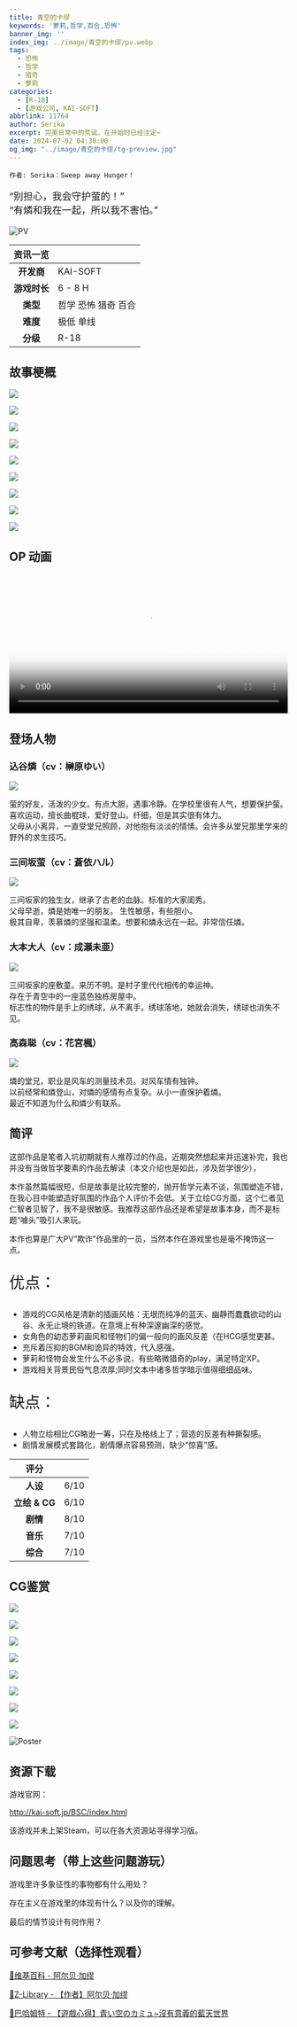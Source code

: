 ```yaml
---
title: 青空的卡缪
keywords: '萝莉,哲学,百合,恐怖'
banner_img: ''
index_img: ../image/青空的卡缪/pv.webp
tags:
  - 恐怖
  - 哲学
  - 猎奇
  - 萝莉
categories:
  - [R-18]
  - [游戏公司, KAI-SOFT]
abbrlink: 11764
author: Serika
excerpt: 完美日常中的荒诞，在开始时已经注定~
date: 2024-07-02 04:30:00
og_img: "../image/青空的卡缪/tg-preview.jpg"
---
```


<style>
.ar16x9{
  aspect-ratio: 16/9;
}
body {
    background: var(--bg-url) no-repeat fixed center;
    background-size: cover;
    /*-webkit-font-smoothing: unset;*/
}
#banner {
    background: url('')!important;
    background-color: transparent!important;
}
#toc {
     background-color: var(--board-bg-color);
     padding: 20px 10px 20px 20px;
     border-radius: 10px;
}
#board {
    backdrop-filter: blur(5px);
    -webkit-backdrop-filter: blur(5px);
   /* background-color: #3337 !important;*/
}
.full-bg-img > .mask {
  background-color: rgba(0,0,0,0) !important;
}
.banner-text  {
  background-color: rgba(0,0,0,0.5);
  padding: 3px;
  border-radius: 5px;
}
::selection {
    background-color: #a55;
}
</style>

`作者: Serika：Sweep away Hunger！`

<p class="text-center" style="font-size: 125%">“别担心，我会守护萤的！”<br>“有燐和我在一起，所以我不害怕。”</p>

![PV](../image/青空的卡缪/pv.webp)


| 资讯一览   |                  |
|:--------:|:---------------- |
| **开发商**  | KAI-SOFT |
| **游戏时长** | 6 - 8 H          |
| **类型**   | 哲学 恐怖 猎奇 百合     |
| **难度**   | 极低 单线               |
| **分级**   | R-18             |


## 故事梗概


![](../image/青空的卡缪/js01.webp)

![](../image/青空的卡缪/js02.webp)

![](../image/青空的卡缪/js03.webp)

![](../image/青空的卡缪/js04.webp)

![](../image/青空的卡缪/js05.webp)

![](../image/青空的卡缪/js06.webp)

![](../image/青空的卡缪/js07.webp)

![](../image/青空的卡缪/js08.webp)

![](../image/青空的卡缪/js09.webp)



## OP 动画

<video controls preload="metadata" width='100%' poster="../image/青空的卡缪/op.webp">
    <source src="https://storage-zone0.galgamer.moe/video-2d35/camus/op.mp4" type="video/mp4">
</video>


## 登场人物

### 込谷燐（cv：榊原ゆい）

<div class="row align-items-center">
<div class="col-md-5 col-12 my-2 my-md-0">
<img class="bg-transparent" src="../image/青空的卡缪/燐.webp" style="max-height:1400px"/>
</div>
<div class="col-12 col-md-7">
<p>
萤的好友，活泼的少女。有点大胆，遇事冷静。在学校里很有人气，想要保护萤。<br>
喜欢运动，擅长曲棍球，爱好登山。纤细，但是其实很有体力。 <br>
父母从小离异，一直受堂兄照顾，对他抱有淡淡的情愫。会许多从堂兄那里学来的野外的求生技巧。<br>
</p>
</div>
</div>

### 三间坂萤（cv：蒼依ハル）

<div class="row align-items-center">
<div class="col-md-5 col-12 my-2 my-md-0">
<img class="bg-transparent" src="../image/青空的卡缪/萤.webp" style="max-height:1400px"/>
</div>
<div class="col-12 col-md-7">
<p>
三间坂家的独生女，继承了古老的血脉。标准的大家闺秀。<br>
父母早逝，燐是她唯一的朋友。 生性敏感，有些胆小。<br>
极其自卑，羡慕燐的坚强和温柔。想要和燐永远在一起。非常信任燐。<br>
</p>
</div>
</div>

### 大本大人（cv：成瀬未亜）

<div class="row align-items-center">
<div class="col-md-5 col-12 my-2 my-md-0">
<img class="bg-transparent" src="../image/青空的卡缪/大本大人.webp" style="max-height:1400px"/>
</div>
<div class="col-12 col-md-7">
<p>
三间坂家的座敷童。来历不明。是村子里代代相传的幸运神。<br>
存在于青空中的一座蓝色独栋房屋中。<br>
标志性的物件是手上的绣球，从不离手。绣球落地，她就会消失，绣球也消失不见。<br>
</p>
</div>
</div>

### 高森聪（cv：花宮楓）

<div class="row align-items-center">
<div class="col-md-5 col-12 my-2 my-md-0">
<img class="bg-transparent" src="../image/青空的卡缪/聪.webp" style="max-height:1400px"/>
</div>
<div class="col-12 col-md-7">
<p>
燐的堂兄，职业是风车的测量技术员。对风车情有独钟。<br>
以前经常和燐登山，对燐的感情有点复杂。从小一直保护着燐。<br>
最近不知道为什么和燐少有联系。<br>
</p>
</div>
</div>

## 简评

这部作品是笔者入坑初期就有人推荐过的作品，近期突然想起来并迅速补完，我也并没有当做哲学要素的作品去解读（本文介绍也是如此，涉及哲学很少），

本作虽然篇幅很短，但是故事是比较完整的，抛开哲学元素不谈，氛围塑造不错，在我心目中能塑造好氛围的作品个人评价不会低。关于立绘CG方面，这个仁者见仁智者见智了，我不是很敏感。我推荐这部作品还是希望是故事本身，而不是标题“噱头”吸引人来玩。

本作也算是广大PV“欺诈”作品里的一员，当然本作在游戏里也是毫不掩饰这一点。

<div class="row align-items-center">
  <p class="col" style="font-size:200%;">优点：</p>
</div>

 * 游戏的CG风格是清新的插画风格：无垠而纯净的蓝天、幽静而蠢蠢欲动的山谷、永无止境的铁道。在意境上有种深邃幽深的感觉。
 * 女角色的幼态萝莉画风和怪物们的偏一般向的画风反差（在HCG感觉更甚。
 * 充斥着压抑的BGM和诡异的特效，代入感强。
 * 萝莉和怪物会发生什么不必多说，有些略微猎奇的play，满足特定XP。
 * 游戏相关背景民俗气息浓厚;同时文本中诸多哲学暗示值得细细品味。

 <div class="row align-items-center">
  <p class="col" style="font-size:200%;">缺点：</p>
</div>

 * 人物立绘相比CG略逊一筹，只在及格线上了；营造的反差有种撕裂感。
 * 剧情发展模式套路化，剧情爆点容易预测，缺少“惊喜”感。

 <!-- <div class="row align-items-center">
  <p class="col" style="font-size:200%;">碎碎念：</p>
</div> -->



| 评分        |      |
|:---------:|:----- |
| **人设**    | 6/10 |
| **立绘 & CG** | 6/10 |
| **剧情**    | 8/10 |
| **音乐**    | 7/10 |
| **综合**    | 7/10 |

## CG鉴赏

![](../image/青空的卡缪/cg01.webp)

![](../image/青空的卡缪/cg02.webp)

![](../image/青空的卡缪/cg03.webp)

![](../image/青空的卡缪/cg04.webp)

![](../image/青空的卡缪/cg05.webp)

![](../image/青空的卡缪/cg06.webp)

![](../image/青空的卡缪/cg07.webp)

![](../image/青空的卡缪/cg08.webp)

![Poster](../image/青空的卡缪/post.webp)

## 资源下载

游戏官网：

http://kai-soft.jp/BSC/index.html

该游戏并未上架Steam，可以在各大资源站寻得学习版。

## 问题思考（带上这些问题游玩）

游戏里许多象征性的事物都有什么用处？

存在主义在游戏里的体现有什么？以及你的理解。

最后的情节设计有何作用？

## 可参考文献（选择性观看）

[🔗维基百科 - 阿尔贝·加缪](https://zh.wikipedia.org/wiki/%E9%98%BF%E5%B0%94%E8%B4%9D%C2%B7%E5%8A%A0%E7%BC%AA)

[🔗Z-Library - 【作者】阿尔贝·加缪](https://zh.singlelogin.re/s/%E5%8A%A0%E7%BC%AA?)

[🔗巴哈姆特 - 【遊戲心得】青い空のカミュ~沒有意義的藍天世界](https://home.gamer.com.tw/creationDetail.php?sn=4753363)

<style>
body {
    background: url('../image/青空的卡缪/背景.webp') no-repeat fixed center;
    background-size: cover;
}
#banner {
    background: url('')!important;
    background-color: transparent!important;
}
#toc {
     background-color: rgba(0,0,0,0.5);
     padding: 20px 10px 20px 20px;
     border-radius: 10px;
}
</style>
<script>
window.addEventListener('DOMContentLoaded', function() {
//setInterval(() => document.documentElement.setAttribute('data-user-color-scheme', 'dark'), 500);
});
</script>
